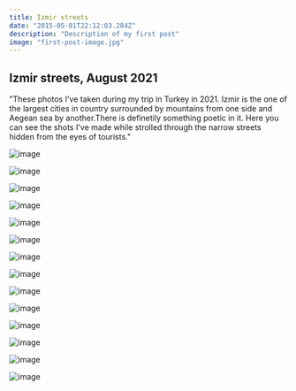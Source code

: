 ```yaml
---
title: Izmir streets
date: "2015-05-01T22:12:03.284Z"
description: "Description of my first post"
image: "first-post-image.jpg"
---
```


## Izmir streets, August 2021

"These photos I've taken during my trip in Turkey in 2021. Izmir is the one of the largest cities in country surrounded by mountains from one side and Aegean sea by another.There is definetily something poetic in it. Here you can see the shots I've made while strolled through the narrow streets hidden from the eyes
of tourists."

![image](https://i.ibb.co/MCptNFx/Iz-inst-7.jpg)

![image](https://i.ibb.co/0FsN82Y/Iz-inst-8.jpg)

![image](https://i.ibb.co/tXhBpK7/Iz-inst-9.jpg)

![image](https://i.ibb.co/Ptj4JSC/Iz-inst-19.jpg)

![image](https://i.ibb.co/HCM3LXM/Iz-inst-5.jpg)

![image](https://i.ibb.co/KqvMLxM/Iz-inst-6.jpg)

![image](https://i.ibb.co/bN9DRk2/Iz-inst-4.jpg)

![image](https://i.ibb.co/31084qb/Iz-inst-10.jpg)

![image](https://i.ibb.co/zVJGQLp/Iz-inst-12.jpg)

![image](https://i.ibb.co/JkGtbqH/Iz-inst-1.jpg)

![image](https://i.ibb.co/fGXrm5B/Iz-inst-14.jpg)

![image](https://i.ibb.co/3YLv28K/Iz-inst-15.jpg)

![image](https://i.ibb.co/bBw3TvT/Iz-inst-16.jpg)

![image](https://i.ibb.co/DbKYzM7/Iz-inst-18.jpg)

